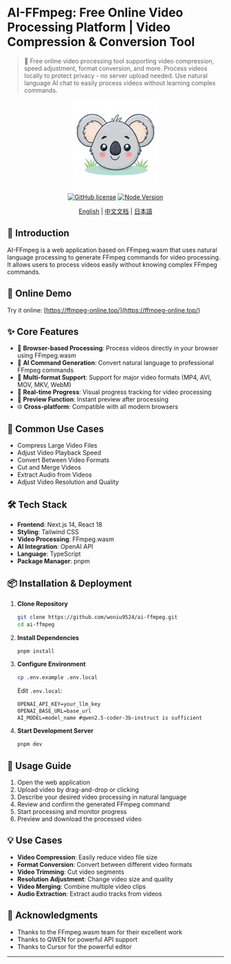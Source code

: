 # AI-FFmpeg: Free Online Video Processing Platform | Video Compression & Conversion Tool

> 🎥 Free online video processing tool supporting video compression, speed adjustment, format conversion, and more. Process videos locally to protect privacy - no server upload needed. Use natural language AI chat to easily process videos without learning complex commands.



<p align="center">
  <img src="public/logo.png" alt="AI-FFmpeg Logo" width="200"/>
</p>

<div align="center">

[![GitHub license](https://img.shields.io/github/license/your-username/ai-ffmpeg)](https://github.com/your-username/ai-ffmpeg/blob/main/LICENSE)
[![Node Version](https://img.shields.io/badge/node-%3E%3D18-brightgreen)](https://nodejs.org)

[English](README.md) | [中文文档](doc/README-zh.md) | [日本語](doc/README-ja.md)

</div>

## 🚀 Introduction

AI-FFmpeg is a web application based on FFmpeg.wasm that uses natural language processing to generate FFmpeg commands for video processing. It allows users to process videos easily without knowing complex FFmpeg commands.

## 🚀 Online Demo

Try it online: [https://ffmpeg-online.top/](https://ffmpeg-online.top/)

## ✨ Core Features

- 🎥 **Browser-based Processing**: Process videos directly in your browser using FFmpeg.wasm
- 🤖 **AI Command Generation**: Convert natural language to professional FFmpeg commands
- 📁 **Multi-format Support**: Support for major video formats (MP4, AVI, MOV, MKV, WebM)
- 🔄 **Real-time Progress**: Visual progress tracking for video processing
- 👀 **Preview Function**: Instant preview after processing
- 🌐 **Cross-platform**: Compatible with all modern browsers

## 🎯 Common Use Cases

- Compress Large Video Files
- Adjust Video Playback Speed
- Convert Between Video Formats
- Cut and Merge Videos
- Extract Audio from Videos
- Adjust Video Resolution and Quality

## 🛠️ Tech Stack

- **Frontend**: Next.js 14, React 18
- **Styling**: Tailwind CSS
- **Video Processing**: FFmpeg.wasm
- **AI Integration**: OpenAI API
- **Language**: TypeScript
- **Package Manager**: pnpm

## 📦 Installation & Deployment

1. **Clone Repository**
   ```bash
   git clone https://github.com/woniu9524/ai-ffmpeg.git
   cd ai-ffmpeg
   ```

2. **Install Dependencies**
   ```bash
   pnpm install
   ```

3. **Configure Environment**
   ```bash
   cp .env.example .env.local
   ```
   Edit `.env.local`:
   ```
   OPENAI_API_KEY=your_llm_key
   OPENAI_BASE_URL=base_url
   AI_MODEL=model_name #qwen2.5-coder-3b-instruct is sufficient
   ```

4. **Start Development Server**
   ```bash
   pnpm dev
   ```

## 🎯 Usage Guide

1. Open the web application
2. Upload video by drag-and-drop or clicking
3. Describe your desired video processing in natural language
4. Review and confirm the generated FFmpeg command
5. Start processing and monitor progress
6. Preview and download the processed video

## 💡 Use Cases

- **Video Compression**: Easily reduce video file size
- **Format Conversion**: Convert between different video formats
- **Video Trimming**: Cut video segments
- **Resolution Adjustment**: Change video size and quality
- **Video Merging**: Combine multiple video clips
- **Audio Extraction**: Extract audio tracks from videos

## 🙏 Acknowledgments

- Thanks to the FFmpeg.wasm team for their excellent work
- Thanks to QWEN for powerful API support
- Thanks to Cursor for the powerful editor

---
